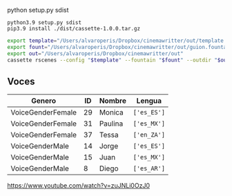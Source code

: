 python setup.py sdist


```
python3.9 setup.py sdist
pip3.9 install ./dist/cassette-1.0.0.tar.gz
```

```bash
export template="/Users/alvaroperis/Dropbox/cinemawritter/out/template.yaml"
export fount="/Users/alvaroperis/Dropbox/cinemawritter/out/guion.fountain"
export out="/Users/alvaroperis/Dropbox/cinemawritter/out"
cassette rscenes --config "$template" --fountain "$fount" --outdir "$out"
```

## Voces

| Genero | ID | Nombre | Lengua |
|--------|----|--------|--------|
| VoiceGenderFemale |29| Monica |`['es_ES']`| 
| VoiceGenderFemale |31| Paulina |`['es_MX']`| 
| VoiceGenderFemale |37| Tessa |`['en_ZA']`| 
| VoiceGenderMale |14| Jorge |`['es_ES']`| 
| VoiceGenderMale |15| Juan |`['es_MX']`| 
| VoiceGenderMale |8| Diego |`['es_AR']`| 

https://www.youtube.com/watch?v=zuJNLi0OzJ0


